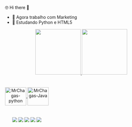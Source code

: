 🤓 Hi there 👋

- 🔭 Agora trabalho com Marketing
- 🌱 Estudando Python e HTML5

<div align="center">
    <a href="https://github.com/MrChagas">
    <img height="150em" src="https://github-readme-stats.vercel.app/api?username=MrChagas&show_icons=true&theme=dark&include_all_commits=true&count_private=true"/>
    <img height="150em" src="https://github-readme-stats.vercel.app/api/top-langs/?username=MrChagas&layout=compact&langs_count=7&theme=dark"/>
</div>

#

<div align="center" style="display: inline-block">
    <img align="center" alt="MrChagas-python" height="60" width="70" src="https://cdn.jsdelivr.net/gh/devicons/devicon/icons/python/python-original.svg" />
    <img align="center" alt="MrChagas-Java" height="60" width="70" src="https://cdn.jsdelivr.net/gh/devicons/devicon/icons/java/java-original.svg">
   
#

<div align="center" style="display: inline-block">
    <a href="https://www.linkedin.com/in/renanchagas1/" target="_blank"><img src="https://img.shields.io/badge/LinkedIn-0077B5?style=for-the-badge&logo=linkedin&logoColor=white" target="_blank"></a>
    <a href="https://api.whatsapp.com/send/?phone=5517981900499&text&type=phone_number&app_absent=0" target="_blank"><img src="https://img.shields.io/badge/WhatsApp-25D366?style=for-the-badge&logo=whatsapp&logoColor=white" target="_blank"></a>
    <a href="mailto:rochagas@outlook.com" target="_blank"><img src="https://img.shields.io/badge/Outlook-0078D4?style=for-the-badge&logo=microsoft-outlook&logoColor=white" target="_blank"></a>
    <a href="https://www.instagram.com/mr_chagas" target="_blank"><img src="https://img.shields.io/badge/Instagram-%23E4405F.svg?style=for-the-badge&logo=Instagram&logoColor=white" target="_blank"></a>
    <a href="https://www.facebook.com/renanchagas4" target="_blank"><img src="https://img.shields.io/badge/Facebook-%231877F2.svg?style=for-the-badge&logo=Facebook&logoColor=white" target="_blank"></a>
